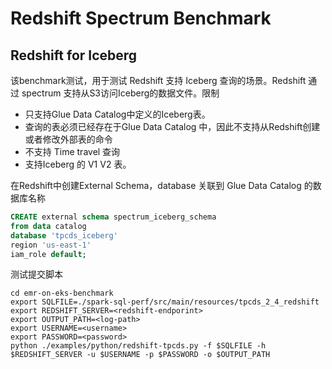 # Redshift Spectrum Benchmark 


## Redshift for Iceberg
该benchmark测试，用于测试 Redshift 支持 Iceberg 查询的场景。Redshift 通过 spectrum 支持从S3访问Iceberg的数据文件。限制
* 只支持Glue Data Catalog中定义的Iceberg表。
* 查询的表必须已经存在于Glue Data Catalog 中，因此不支持从Redshift创建或者修改外部表的命令
* 不支持 Time travel 查询
* 支持Iceberg 的 V1 V2 表。

在Redshift中创建External Schema，database 关联到 Glue Data Catalog 的数据库名称
```sql
CREATE external schema spectrum_iceberg_schema
from data catalog
database 'tpcds_iceberg'
region 'us-east-1'
iam_role default;
```

测试提交脚本
```shell
cd emr-on-eks-benchmark
export SQLFILE=./spark-sql-perf/src/main/resources/tpcds_2_4_redshift
export REDSHIFT_SERVER=<redshift-endporint>
export OUTPUT_PATH=<log-path>
export USERNAME=<username>
export PASSWORD=<password>
python ./examples/python/redshift-tpcds.py -f $SQLFILE -h $REDSHIFT_SERVER -u $USERNAME -p $PASSWORD -o $OUTPUT_PATH
```


